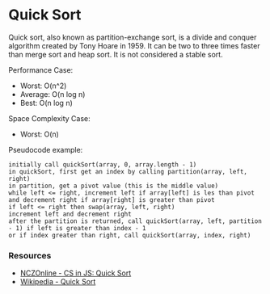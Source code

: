 Quick Sort
==========

Quick sort, also known as partition-exchange sort, is a divide and conquer
algorithm created by Tony Hoare in 1959. It can be two to three times faster
than merge sort and heap sort. It is not considered a stable sort.

Performance Case:
- Worst: O(n^2)
- Average: O(n log n)
- Best: O(n log n)

Space Complexity Case:
- Worst: O(n)

Pseudocode example:

```
initially call quickSort(array, 0, array.length - 1)
in quickSort, first get an index by calling partition(array, left, right)
in partition, get a pivot value (this is the middle value)
while left <= right, increment left if array[left] is les than pivot and decrement right if array[right] is greater than pivot
if left <= right then swap(array, left, right)
increment left and decrement right
after the partition is returned, call quickSort(array, left, partition - 1) if left is greater than index - 1
or if index greater than right, call quickSort(array, index, right)

```

### Resources
- [NCZOnline - CS in JS: Quick Sort](https://www.nczonline.net/blog/2012/11/27/computer-science-in-javascript-quicksort/)
- [Wikipedia - Quick Sort](https://en.wikipedia.org/wiki/Quicksort)
